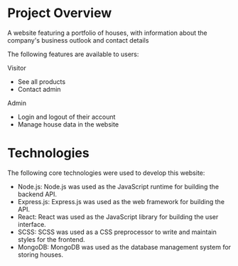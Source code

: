 # Project Overview

A website featuring a portfolio of houses, with information about the company's business outlook and contact details

The following features are available to users:

Visitor

- See all products
- Contact admin

Admin

- Login and logout of their account
- Manage house data in the website

# Technologies

The following core technologies were used to develop this website:

- Node.js: Node.js was used as the JavaScript runtime for building the backend API.
- Express.js: Express.js was used as the web framework for building the API.
- React: React was used as the JavaScript library for building the user interface.
- SCSS: SCSS was used as a CSS preprocessor to write and maintain styles for the frontend.
- MongoDB: MongoDB was used as the database management system for storing houses.
